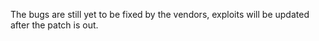 The bugs are still yet to be fixed by the vendors, exploits will be updated after the patch is out.
